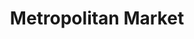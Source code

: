 ---
title: "Metropolitan Market"
url: /seattle/metropolitan-market-40th-avenue-northeast/
shop: supermarket
---